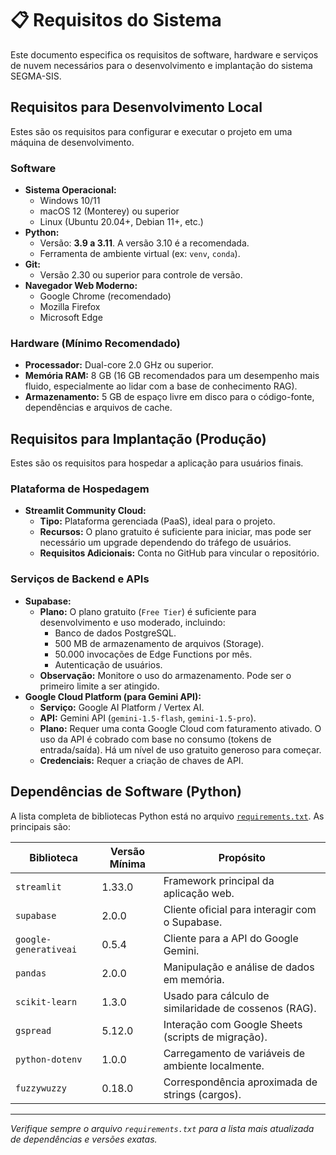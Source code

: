 # 📋 Requisitos do Sistema

Este documento especifica os requisitos de software, hardware e serviços de nuvem necessários para o desenvolvimento e implantação do sistema SEGMA-SIS.

## Requisitos para Desenvolvimento Local

Estes são os requisitos para configurar e executar o projeto em uma máquina de desenvolvimento.

### Software
- **Sistema Operacional:**
  - Windows 10/11
  - macOS 12 (Monterey) ou superior
  - Linux (Ubuntu 20.04+, Debian 11+, etc.)
- **Python:**
  - Versão: **3.9 a 3.11**. A versão 3.10 é a recomendada.
  - Ferramenta de ambiente virtual (ex: `venv`, `conda`).
- **Git:**
  - Versão 2.30 ou superior para controle de versão.
- **Navegador Web Moderno:**
  - Google Chrome (recomendado)
  - Mozilla Firefox
  - Microsoft Edge

### Hardware (Mínimo Recomendado)
- **Processador:** Dual-core 2.0 GHz ou superior.
- **Memória RAM:** 8 GB (16 GB recomendados para um desempenho mais fluido, especialmente ao lidar com a base de conhecimento RAG).
- **Armazenamento:** 5 GB de espaço livre em disco para o código-fonte, dependências e arquivos de cache.

## Requisitos para Implantação (Produção)

Estes são os requisitos para hospedar a aplicação para usuários finais.

### Plataforma de Hospedagem
- **Streamlit Community Cloud:**
  - **Tipo:** Plataforma gerenciada (PaaS), ideal para o projeto.
  - **Recursos:** O plano gratuito é suficiente para iniciar, mas pode ser necessário um upgrade dependendo do tráfego de usuários.
  - **Requisitos Adicionais:** Conta no GitHub para vincular o repositório.

### Serviços de Backend e APIs
- **Supabase:**
  - **Plano:** O plano gratuito (`Free Tier`) é suficiente para desenvolvimento e uso moderado, incluindo:
    - Banco de dados PostgreSQL.
    - 500 MB de armazenamento de arquivos (Storage).
    - 50.000 invocações de Edge Functions por mês.
    - Autenticação de usuários.
  - **Observação:** Monitore o uso do armazenamento. Pode ser o primeiro limite a ser atingido.
- **Google Cloud Platform (para Gemini API):**
  - **Serviço:** Google AI Platform / Vertex AI.
  - **API:** Gemini API (`gemini-1.5-flash`, `gemini-1.5-pro`).
  - **Plano:** Requer uma conta Google Cloud com faturamento ativado. O uso da API é cobrado com base no consumo (tokens de entrada/saída). Há um nível de uso gratuito generoso para começar.
  - **Credenciais:** Requer a criação de chaves de API.

## Dependências de Software (Python)

A lista completa de bibliotecas Python está no arquivo [`requirements.txt`](../requirements.txt). As principais são:

| Biblioteca            | Versão Mínima | Propósito                                       |
|-----------------------|---------------|-------------------------------------------------|
| `streamlit`           | 1.33.0        | Framework principal da aplicação web.           |
| `supabase`            | 2.0.0         | Cliente oficial para interagir com o Supabase.  |
| `google-generativeai` | 0.5.4         | Cliente para a API do Google Gemini.            |
| `pandas`              | 2.0.0         | Manipulação e análise de dados em memória.      |
| `scikit-learn`        | 1.3.0         | Usado para cálculo de similaridade de cossenos (RAG). |
| `gspread`             | 5.12.0        | Interação com Google Sheets (scripts de migração). |
| `python-dotenv`       | 1.0.0         | Carregamento de variáveis de ambiente localmente. |
| `fuzzywuzzy`          | 0.18.0        | Correspondência aproximada de strings (cargos). |

---
*Verifique sempre o arquivo `requirements.txt` para a lista mais atualizada de dependências e versões exatas.*